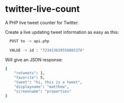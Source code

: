 # twitter-live-count
A PHP live tweet counter for Twitter.

Create a live updating tweet information as easy as this:
```sh
  POST to -> api.php
  
  VALUE -> id : "723413639558885376"
```
Will give an JSON response:
```sh
{
    "retweets": 1,
    "favorite": 5,
    "tweet": "hi, this is a tweet",
    "displayname": "matthew",
    "screenname": "properties"
}
```
